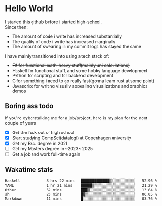 # Hello World

I started this github before i started high-school.  
Since then:
- The amount of code i write has increased substantially
- The quality of code i write has increased marginally
- The amount of swearing in my commit logs has stayed the same

I have mainly transitioned into using a tech stack of:
- ~~F# for functional math-heavy stuff(mainly uni calculations)~~
- Haskell for functional stuff, and some hobby language development
- Python for scripting and for backend development
- C for something i need to go really fast(gonna learn rust at some point)
- Javascript for writing visually appealing visualizations and graphics demos

## Boring ass todo
If you're cyberstalking me for a job/project, here is my plan for the next couple of years
- [x] Get the fuck out of high school
- [x] Start studying CompSci(datalogi) at Copenhagen university
- [x] Get my Bsc. degree in 2021
- [ ] Get my Masters degree in ~2023~ 2025
- [ ] Get a job and work full-time again

## Wakatime stats
<!--START_SECTION:waka-->

```txt
Haskell            3 hrs 22 mins   █████████████▒░░░░░░░░░░░   52.96 %
YAML               1 hr 21 mins    █████▒░░░░░░░░░░░░░░░░░░░   21.29 %
Other              52 mins         ███▒░░░░░░░░░░░░░░░░░░░░░   13.64 %
sh                 23 mins         █▓░░░░░░░░░░░░░░░░░░░░░░░   06.05 %
Markdown           14 mins         █░░░░░░░░░░░░░░░░░░░░░░░░   03.76 %
```

<!--END_SECTION:waka-->
